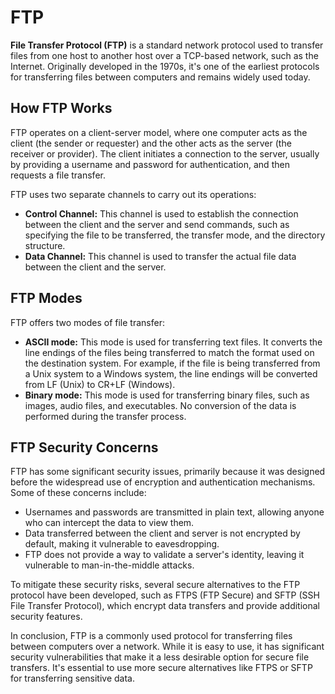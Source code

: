 # FTP

**File Transfer Protocol (FTP)** is a standard network protocol used to transfer files from one host to another host over a TCP-based network, such as the Internet. Originally developed in the 1970s, it's one of the earliest protocols for transferring files between computers and remains widely used today.

## How FTP Works

FTP operates on a client-server model, where one computer acts as the client (the sender or requester) and the other acts as the server (the receiver or provider). The client initiates a connection to the server, usually by providing a username and password for authentication, and then requests a file transfer.

FTP uses two separate channels to carry out its operations:

- **Control Channel:** This channel is used to establish the connection between the client and the server and send commands, such as specifying the file to be transferred, the transfer mode, and the directory structure.
- **Data Channel:** This channel is used to transfer the actual file data between the client and the server.

## FTP Modes

FTP offers two modes of file transfer:

- **ASCII mode:** This mode is used for transferring text files. It converts the line endings of the files being transferred to match the format used on the destination system. For example, if the file is being transferred from a Unix system to a Windows system, the line endings will be converted from LF (Unix) to CR+LF (Windows).
- **Binary mode:** This mode is used for transferring binary files, such as images, audio files, and executables. No conversion of the data is performed during the transfer process.

## FTP Security Concerns

FTP has some significant security issues, primarily because it was designed before the widespread use of encryption and authentication mechanisms. Some of these concerns include:

- Usernames and passwords are transmitted in plain text, allowing anyone who can intercept the data to view them.
- Data transferred between the client and server is not encrypted by default, making it vulnerable to eavesdropping.
- FTP does not provide a way to validate a server's identity, leaving it vulnerable to man-in-the-middle attacks.

To mitigate these security risks, several secure alternatives to the FTP protocol have been developed, such as FTPS (FTP Secure) and SFTP (SSH File Transfer Protocol), which encrypt data transfers and provide additional security features.

In conclusion, FTP is a commonly used protocol for transferring files between computers over a network. While it is easy to use, it has significant security vulnerabilities that make it a less desirable option for secure file transfers. It's essential to use more secure alternatives like FTPS or SFTP for transferring sensitive data.
